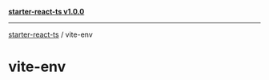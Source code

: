 [**starter-react-ts v1.0.0**](../README.md)

***

[starter-react-ts](../modules.md) / vite-env

# vite-env
